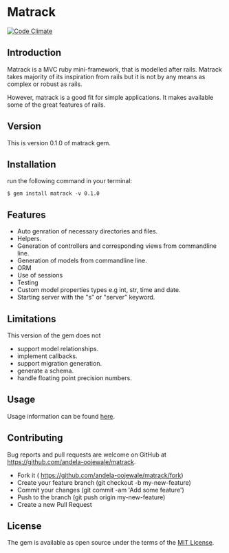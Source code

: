 # Matrack

[![Code Climate](https://codeclimate.com/github/andela-oojewale/matrack/badges/gpa.svg)](https://codeclimate.com/github/andela-oojewale/matrack)




## Introduction

Matrack is a MVC ruby mini-framework, that is modelled after rails. Matrack takes majority of its inspiration from rails but it is not by any means as complex or robust as rails.

However, matrack is a good fit for simple applications. It makes available some of the great features of rails.


## Version

This is version 0.1.0 of matrack gem.

## Installation

run the following command in your terminal:

  `$ gem install matrack -v 0.1.0`


## Features
  * Auto genration of necessary directories and files.
  * Helpers.
  * Generation of controllers and corresponding views from commandline line.
  * Generation of models from commandline line.
  * ORM
  * Use of sessions
  * Testing
  * Custom model properties types e.g int, str, time and date.
  * Starting server with the "s" or "server" keyword.

## Limitations
  This version of the gem does not
  * support model relationships.
  * implement callbacks.
  * support migration generation.
  * generate a schema.
  * handle floating point precision numbers.

## Usage

Usage information can be found [here](https://github.com/andela-oojewale/matrack/wiki).

## Contributing

Bug reports and pull requests are welcome on GitHub at https://github.com/andela-oojewale/matrack.

* Fork it ( https://github.com/andela-oojewale/matrack/fork)
* Create your feature branch (git checkout -b my-new-feature)
* Commit your changes (git commit -am 'Add some feature')
* Push to the branch (git push origin my-new-feature)
* Create a new Pull Request


## License

The gem is available as open source under the terms of the [MIT License](http://opensource.org/licenses/MIT).
